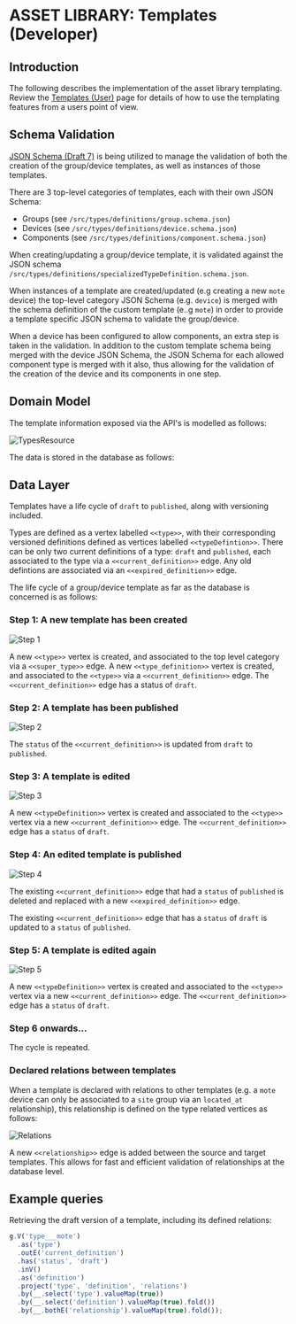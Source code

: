 # ASSET LIBRARY: Templates (Developer)

## Introduction

The following describes the implementation of the asset library templating. Review the [Templates (User)](./templates-user.md) page for details of how to use the templating features from a users point of view.

## Schema Validation

[JSON Schema (Draft 7)](http://json-schema.org/specification.html) is being utilized to manage the validation of both the creation of the group/device templates, as well as instances of those templates.

There are 3 top-level categories of templates, each with their own JSON Schema:

- Groups (see `/src/types/definitions/group.schema.json`)
- Devices (see `/src/types/definitions/device.schema.json`)
- Components (see `/src/types/definitions/component.schema.json`)

When creating/updating a group/device template, it is validated against the JSON schema `/src/types/definitions/specializedTypeDefinition.schema.json`.

When instances of a template are created/updated (e.g creating a new `mote` device) the top-level category JSON Schema (e.g. `device`) is merged with the schema definition of the custom template (e..g `mote`) in order to provide a template specific JSON schema to validate the group/device.

When a device has been configured to allow components, an extra step is taken in the validation. In addition to the custom template schema being merged with the device JSON Schema, the JSON Schema for each allowed component type is merged with it also, thus allowing for the validation of the creation of the device and its components in one step.

## Domain Model

The template information exposed via the API's is modelled as follows:

![TypesResource](images/Asset%20Library%20-%20Types%20Resource.png)

The data is stored in the database as follows:

## Data Layer

Templates have a life cycle of `draft` to `published`, along with versioning included.

Types are defined as a vertex labelled `<<type>>`, with their corresponding versioned definitions defined as vertices labelled `<<typeDefintion>>`. There can be only two current definitions of a type: `draft` and `published`, each associated to the type via a `<<current_definition>>` edge. Any old defintions are associated via an `<<expired_definition>>` edge.

The life cycle of a group/device template as far as the database is concerned is as follows:

### Step 1: A new template has been created

![Step 1](images/Asset%20Library%20-%20Templates%20data%20-%201.png)

A new `<<type>>` vertex is created, and associated to the top level category via a `<<super_type>>` edge. A new `<<type_definition>>` vertex is created, and associated to the `<<type>>` via a `<<current_definition>>` edge. The `<<current_definition>>` edge has a status of `draft`.

### Step 2: A template has been published

![Step 2](images/Asset%20Library%20-%20Templates%20data%20-%202.png)

The `status` of the `<<current_definition>>` is updated from `draft` to `published`.

### Step 3: A template is edited

![Step 3](images/Asset%20Library%20-%20Templates%20data%20-%203.png)

A new `<<typeDefinition>>` vertex is created and associated to the `<<type>>` vertex via a new `<<current_definition>>` edge. The `<<current_definition>>` edge has a `status` of `draft`.

### Step 4: An edited template is published

![Step 4](images/Asset%20Library%20-%20Templates%20data%20-%204.png)

The existing `<<current_definition>>` edge that had a `status` of `published` is deleted and replaced with a new `<<expired_definition>>` edge.

The existing `<<current_definition>>` edge that has a `status` of `draft` is updated to a `status` of `published`.

### Step 5: A template is edited again

![Step 5](images/Asset%20Library%20-%20Templates%20data%20-%205.png)

A new `<<typeDefinition>>` vertex is created and associated to the `<<type>>` vertex via a new `<<current_definition>>` edge. The `<<current_definition>>` edge has a `status` of `draft`.

### Step 6 onwards...

The cycle is repeated.

### Declared relations between templates

When a template is declared with relations to other templates (e.g. a `mote` device can only be associated to a `site` group via an `located_at` relationship), this relationship is defined on the type related vertices as follows:

![Relations](images/Asset%20Library%20-%20Templates%20data%20-%20relations.png)

A new `<<relationship>>` edge is added between the source and target templates. This allows for fast and efficient validation of relationships at the database level.

## Example queries

Retrieving the draft version of a template, including its defined relations:

```javascript
g.V('type___mote')
  .as('type')
  .outE('current_definition')
  .has('status', 'draft')
  .inV()
  .as('definition')
  .project('type', 'definition', 'relations')
  .by(__.select('type').valueMap(true))
  .by(__.select('definition').valueMap(true).fold())
  .by(__.bothE('relationship').valueMap(true).fold());
```
